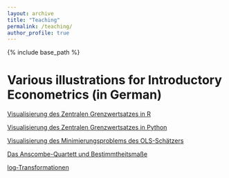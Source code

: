 ```yaml
---
layout: archive
title: "Teaching"
permalink: /teaching/
author_profile: true
---
```


{% include base_path %}

Various illustrations for Introductory Econometrics (in German)
======
[Visualisierung des Zentralen Grenzwertsatzes in R](https://colab.research.google.com/drive/1DjN7tGiLXlOaxgbNrLWck6zV-AgGq1PZ?usp=sharing)<br>

[Visualisierung des Zentralen Grenzwertsatzes in Python](https://colab.research.google.com/drive/1Vl5389DnP5I4Z7e88GEs9ZPt3YtGCbvR?usp=sharing)<br>

[Visualisierung des Minimierungsproblems des OLS-Schätzers](https://colab.research.google.com/drive/1OdI0ftl4obin7C_ySFL2o9jWaXfZUJ-v?usp=sharing)<br>

[Das Anscombe-Quartett und Bestimmtheitsmaße](https://colab.research.google.com/drive/1wG72Z0d5-9tix_5s8aBNQeccFYqQvx_h?usp=sharing)

[log-Transformationen](https://colab.research.google.com/drive/1bkqeGsYJDwTWA5smkeSJl9e0nFwO4EIY?usp=sharing)
